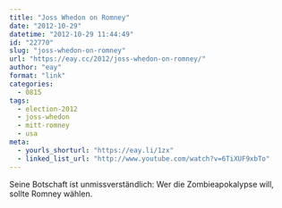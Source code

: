 ```yaml
---
title: "Joss Whedon on Romney"
date: "2012-10-29"
datetime: "2012-10-29 11:44:49"
id: "22770"
slug: "joss-whedon-on-romney"
url: "https://eay.cc/2012/joss-whedon-on-romney/"
author: "eay"
format: "link"
categories:
  - 0815
tags:
  - election-2012
  - joss-whedon
  - mitt-romney
  - usa
meta:
  - yourls_shorturl: "https://eay.li/1zx"
  - linked_list_url: "http://www.youtube.com/watch?v=6TiXUF9xbTo"
---
```


Seine Botschaft ist unmissverständlich: Wer die Zombieapokalypse will, sollte Romney wählen.
